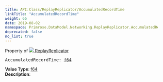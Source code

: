 ```yaml
---
title: API:Class/ReplayReplicator/AccumulatedRecordTime
linkTitle: "AccumulatedRecordTime"
weight: 65
date: 2019-08-02
namespace: Primrose.DataModel.Networking.ReplayReplicator.AccumulatedRecordTime
deprecated: false
no_list: true
---
```

Property of <a href="/docs/api-reference/Class/ReplayReplicator"><img src="/icons/silk/connect.png"/>&nbsp;ReplayReplicator</a>
<pre class="method-declaration">
AccumulatedRecordTime: <a class="type" href="/docs/api-reference/System/Primitives#double">f64</a></pre>
<b>Value Type: </b>
<a class="type" href="/docs/api-reference/System/Primitives#double">f64</a>
<br/>
<b>Description: </b>